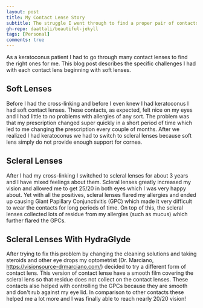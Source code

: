 ```yaml
---
layout: post
title: My Contact Lense Story
subtitle: The struggle I went through to find a proper pair of contacts
gh-repo: daattali/beautiful-jekyll
tags: [Personal]
comments: true
---
```


As a keratoconus patient I had to go through many contact lenses to find the right ones for me. This blog post describes the specific challenges I had with each contact lens beginning with soft lenses.


## Soft Lenses

Before I had the cross-linking and before I even knew I had keratoconus I had soft contact lenses. These contacts, as expected, felt nice on my eyes and I had little to no problems with allergies of any sort. The problem was that my prescription changed super quickly in a short period of time which led to me changing the prescription every couple of months. After we realized I had keratoconus we had to switch to scleral lenses because soft lens simply do not provide enough support for cornea. 

## Scleral Lenses

After I had my cross-linking I switched to scleral lenses for about 3 years and I have mixed feelings about them. Scleral lenses greatly increased my vision and allowed me to get 25/20 in both eyes which I was very happy about. Yet with all the positives, scleral lenses flared my allergies and ended up causing Giant Papillary Conjunctivitis (GPC) which made it very difficult to wear the contacts for long periods of time. On top of this, the scleral lenses collected lots of residue from my allergies (such as mucus) which further flared the GPCs. 

## Scleral Lenses With HydraGlyde

After trying to fix this problem by changing the cleaning solutions and taking steroids and other eye drops my optometrist (Dr. Marciano, https://visionsource-drmarciano.com/) decided to try a different form of contact lens. This version of contact lense have a smooth film covering the scleral lens so that residue does not collect on the contact lenses. These contacts also helped with controlling the GPCs because they are smooth and don't rub against my eye lid. In comparison to other contacts these helped me a lot more and I was finally able to reach nearly 20/20 vision!
